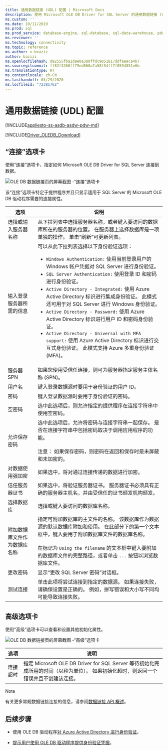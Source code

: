```yaml
---
title: 通用数据链接 (UDL) 配置 | Microsoft Docs
description: 使用 Microsoft OLE DB Driver for SQL Server 的通用数据链接 (UDL) 配置
ms.custom: ''
ms.date: 10/11/2019
ms.prod: sql
ms.prod_service: database-engine, sql-database, sql-data-warehouse, pdw
ms.reviewer: ''
ms.technology: connectivity
ms.topic: reference
ms.author: v-beaziz
author: bazizi
ms.openlocfilehash: d92555fba1d9e0a380ffdc9051817ddfae9ca4b7
ms.sourcegitcommit: ff82f3260ff79ed860a7a58f54ff7f0594851e6b
ms.translationtype: HT
ms.contentlocale: zh-CN
ms.lasthandoff: 03/29/2020
ms.locfileid: "72381762"
---
```

# <a name="universal-data-link-udl-configuration"></a>通用数据链接 (UDL) 配置
[!INCLUDE[appliesto-ss-asdb-asdw-pdw-md](../../../includes/appliesto-ss-asdb-asdw-pdw-md.md)]

[!INCLUDE[Driver_OLEDB_Download](../../../includes/driver_oledb_download.md)]

## <a name="connection-tab"></a>“连接”选项卡
使用“连接”选项卡，指定如何 Microsoft OLE DB Driver for SQL Server 连接到数据。

![OLE DB 数据链接页的屏幕截图 -“连接”选项卡](../media/data-link-pages-connection-tab.png)

该“连接”选项卡特定于提供程序并且只显示适用于 SQL Server 的 Microsoft OLE DB 驱动程序需要的连接属性。

|选项|说明|
|---   |---        |
|选择或输入服务器名称|从下拉列表中选择服务器名称，或者键入要访问的数据库所在的服务器的位置。 在服务器上选择数据库是一项单独的操作。 单击“刷新”可更新列表。
|输入登录服务器所需的信息|可以从此下拉列表选择以下身份验证选项： <ul><li>`Windows Authentication:` 使用当前登录用户的 Windows 帐户凭据对 SQL Server 进行身份验证。</li><li>`SQL Server Authentication:` 使用登录 ID 和密码进行身份验证。</li><li>`Active Directory - Integrated:` 使用 Azure Active Directory 标识进行集成身份验证。 此模式还可用于对 SQL Server 进行 Windows 身份验证。</li><li>`Active Directory - Password:` 使用 Azure Active Directory 标识进行用户 ID 和密码身份验证。</li><li>`Active Directory - Universal with MFA support:` 使用 Azure Active Directory 标识进行交互式身份验证。 此模式支持 Azure 多重身份验证 (MFA)。</li></ul>|
|服务器 SPN|如果您使用受信任连接，则可为服务器指定服务主体名称 (SPN)。|
|用户名|键入登录数据源时要用于身份验证的用户 ID。|
|密码|键入登录数据源时要用于身份验证的密码。|
|空密码|选中此选项后，则允许指定的提供程序在连接字符串中使用空密码。|
|允许保存密码|选中此选项后，允许将密码与连接字符串一起保存。 是否在连接字符串中包括密码取决于调用应用程序的功能。 <br/><br/>注意：  如果保存密码，则密码在返回和保存时是未屏蔽和未加密的。|
|对数据使用强加密|如果选中，将对通过连接传递的数据进行加密。|
|信任服务器证书|如果选中，将验证服务器证书。 服务器证书必须具有正确的服务器主机名，并由受信任的证书颁发机构颁发。|
|选择数据库|选择或键入要访问的数据库名称。|
|附加数据库文件作为数据库名称|指定可附加数据库的主文件的名称。 该数据库作为数据源的默认数据库附加和使用。 在此部分下的第一个文本框中，键入要用于附加数据库文件的数据库名称。<br/><br/>在标记为 `Using the filename` 的文本框中键入要附加的数据库文件的完整路径，或者单击 `...` 按钮以浏览数据库文件。|
|更改密码|显示“更改 SQL Server 密码”对话框。 |
|测试连接|单击此项将尝试连接到指定的数据源。 如果连接失败，请确保设置是正确的。 例如，拼写错误和大小写不同均可能导致连接失败。|

## <a name="advanced-tab"></a>高级选项卡
使用“高级”选项卡可以查看和设置其他初始化属性。

![OLE DB 数据链接页的屏幕截图 -“高级”选项卡](../media/data-link-pages-advanced-tab.png)

|选项|说明|
|---   |---        |
| 连接超时 | 指定 Microsoft OLE DB Driver for SQL Server 等待初始化完成所用的时间（以秒为单位）。 如果初始化超时，则返回一个错误并且不创建该连接。|


> [!NOTE]  
>  有关更多常规数据链接连接的信息，请参阅[数据链接 API 概述](https://go.microsoft.com/fwlink/?linkid=2067432)。

## <a name="next-steps"></a>后续步骤
- 使用 OLE DB 驱动程序[对 Azure Active Directory 进行身份验证](../features/using-azure-active-directory.md)。

- [提示用户使用 OLE DB 驱动程序提供身份验证凭据](../help-topics/sql-server-login-dialog.md)。